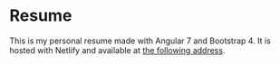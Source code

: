 # Resume

This is my personal resume made with Angular 7 and Bootstrap 4.
It is hosted with Netlify and available at [the following address](https://maximepzv.dev).
